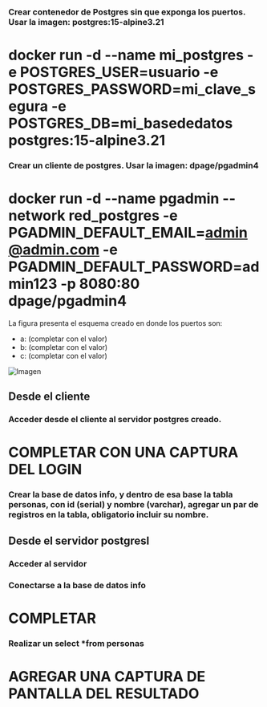 ### Crear contenedor de Postgres sin que exponga los puertos. Usar la imagen: postgres:15-alpine3.21
# docker run -d --name mi_postgres -e POSTGRES_USER=usuario -e POSTGRES_PASSWORD=mi_clave_segura -e POSTGRES_DB=mi_basededatos postgres:15-alpine3.21

### Crear un cliente de postgres. Usar la imagen: dpage/pgadmin4

# docker run -d --name pgadmin --network red_postgres -e PGADMIN_DEFAULT_EMAIL=admin@admin.com -e PGADMIN_DEFAULT_PASSWORD=admin123 -p 8080:80 dpage/pgadmin4

La figura presenta el esquema creado en donde los puertos son:
- a: (completar con el valor)
- b: (completar con el valor)
- c: (completar con el valor)

![Imagen](esquema-2-ejercicio.PNG)

## Desde el cliente
### Acceder desde el cliente al servidor postgres creado.
# COMPLETAR CON UNA CAPTURA DEL LOGIN
### Crear la base de datos info, y dentro de esa base la tabla personas, con id (serial) y nombre (varchar), agregar un par de registros en la tabla, obligatorio incluir su nombre.

## Desde el servidor postgresl
### Acceder al servidor
### Conectarse a la base de datos info
# COMPLETAR
### Realizar un select *from personas
# AGREGAR UNA CAPTURA DE PANTALLA DEL RESULTADO

